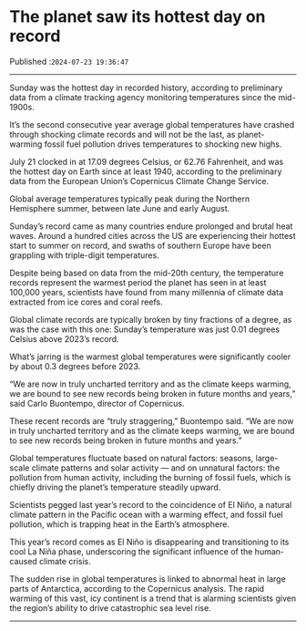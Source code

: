 # The planet saw its hottest day on record

Published :`2024-07-23 19:36:47`

---

Sunday was the hottest day in recorded history, according to preliminary data from a climate tracking agency monitoring temperatures since the mid-1900s.

It’s the second consecutive year average global temperatures have crashed through shocking climate records and will not be the last, as planet-warming fossil fuel pollution drives temperatures to shocking new highs.

July 21 clocked in at 17.09 degrees Celsius, or 62.76 Fahrenheit, and was the hottest day on Earth since at least 1940, according to the preliminary data from the European Union’s Copernicus Climate Change Service.

Global average temperatures typically peak during the Northern Hemisphere summer, between late June and early August.

Sunday’s record came as many countries endure prolonged and brutal heat waves. Around a hundred cities across the US are experiencing their hottest start to summer on record, and swaths of southern Europe have been grappling with triple-digit temperatures.

Despite being based on data from the mid-20th century, the temperature records represent the warmest period the planet has seen in at least 100,000 years, scientists have found from many millennia of climate data extracted from ice cores and coral reefs.

Global climate records are typically broken by tiny fractions of a degree, as was the case with this one: Sunday’s temperature was just 0.01 degrees Celsius above 2023’s record.

What’s jarring is the warmest global temperatures were significantly cooler by about 0.3 degrees before 2023.

“We are now in truly uncharted territory and as the climate keeps warming, we are bound to see new records being broken in future months and years,” said Carlo Buontempo, director of Copernicus.

These recent records are “truly straggering,” Buontempo said. “We are now in truly uncharted territory and as the climate keeps warming, we are bound to see new records being broken in future months and years.”

Global temperatures fluctuate based on natural factors: seasons, large-scale climate patterns and solar activity — and on unnatural factors: the pollution from human activity, including the burning of fossil fuels, which is chiefly driving the planet’s temperature steadily upward.

Scientists pegged last year’s record to the coincidence of El Niño, a natural climate pattern in the Pacific ocean with a warming effect, and fossil fuel pollution, which is trapping heat in the Earth’s atmosphere.

This year’s record comes as El Niño is disappearing and transitioning to its cool La Niña phase, underscoring the significant influence of the human-caused climate crisis.

The sudden rise in global temperatures is linked to abnormal heat in large parts of Antarctica, according to the Copernicus analysis. The rapid warming of this vast, icy continent is a trend that is alarming scientists given the region’s ability to drive catastrophic sea level rise.

---

